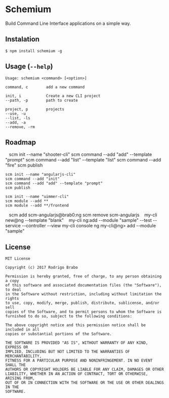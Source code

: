 Schemium
==============
Build Command Line Interface applications on a simple way.

## Instalation
    $ npm install schemium -g

## Usage (`--help`)
    Usage: schemium <command> [<option>]

    command, c        add a new command

    init, i           Create a new CLI project
    --path, -p        path to create

    project, p        projects
    --use, -u
    --list, -ls
    --add, -a
    --remove, -rm

## Roadmap
    scm init --name "shooter-cli"
    scm command --add "add" --template "prompt"
    scm command --add "list" --template "list"
    scm command --add "fire"
    scm publish

    scm init --name "angularjs-cli"
    scm command --add "init"
    scm command --add "add" --template "prompt"
    scm publish

    scm init --name "uimmer-cli"
    scm module --add **
    scm module --add **/frontend
    scm add scm-angularjs@brab0:ng
    scm remove scm-angularjs
    my-cli new@ng --template "blank"
    my-cli ng:add --module "sample" --test --service --controller --view
    my-cli console ng
    my-cli@ng> add  --module "sample"

## License
```
MIT License

Copyright (c) 2017 Rodrigo Brabo

Permission is hereby granted, free of charge, to any person obtaining a copy
of this software and associated documentation files (the "Software"), to deal
in the Software without restriction, including without limitation the rights
to use, copy, modify, merge, publish, distribute, sublicense, and/or sell
copies of the Software, and to permit persons to whom the Software is
furnished to do so, subject to the following conditions:

The above copyright notice and this permission notice shall be included in all
copies or substantial portions of the Software.

THE SOFTWARE IS PROVIDED "AS IS", WITHOUT WARRANTY OF ANY KIND, EXPRESS OR
IMPLIED, INCLUDING BUT NOT LIMITED TO THE WARRANTIES OF MERCHANTABILITY,
FITNESS FOR A PARTICULAR PURPOSE AND NONINFRINGEMENT. IN NO EVENT SHALL THE
AUTHORS OR COPYRIGHT HOLDERS BE LIABLE FOR ANY CLAIM, DAMAGES OR OTHER
LIABILITY, WHETHER IN AN ACTION OF CONTRACT, TORT OR OTHERWISE, ARISING FROM,
OUT OF OR IN CONNECTION WITH THE SOFTWARE OR THE USE OR OTHER DEALINGS IN THE
SOFTWARE.

```

